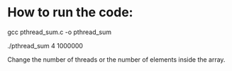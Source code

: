 # How to run the code:

gcc pthread_sum.c -o pthread_sum

./pthread_sum 4 1000000

Change the number of threads or the number of elements inside the array.